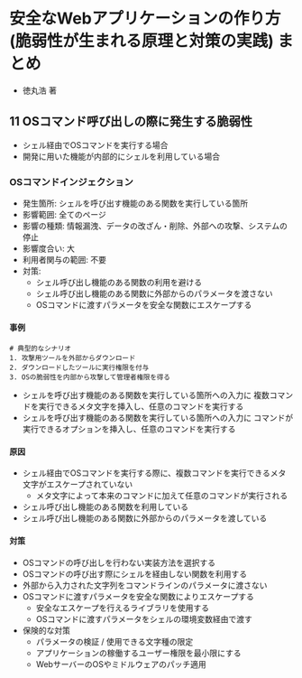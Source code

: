 # 安全なWebアプリケーションの作り方(脆弱性が生まれる原理と対策の実践) まとめ
- 徳丸浩 著

## 11 OSコマンド呼び出しの際に発生する脆弱性
- シェル経由でOSコマンドを実行する場合
- 開発に用いた機能が内部的にシェルを利用している場合

### OSコマンドインジェクション
- 発生箇所: シェルを呼び出す機能のある関数を実行している箇所
- 影響範囲: 全てのページ
- 影響の種類: 情報漏洩、データの改ざん・削除、外部への攻撃、システムの停止
- 影響度合い: 大
- 利用者関与の範囲: 不要
- 対策:
  - シェル呼び出し機能のある関数の利用を避ける
  - シェル呼び出し機能のある関数に外部からのパラメータを渡さない
  - OSコマンドに渡すパラメータを安全な関数にエスケープする

#### 事例
```
# 典型的なシナリオ
1. 攻撃用ツールを外部からダウンロード
2. ダウンロードしたツールに実行権限を付与
3. OSの脆弱性を内部から攻撃して管理者権限を得る
```
- シェルを呼び出す機能のある関数を実行している箇所への入力に
  複数コマンドを実行できるメタ文字を挿入し、任意のコマンドを実行する
- シェルを呼び出す機能のある関数を実行している箇所への入力に
  コマンドが実行できるオプションを挿入し、任意のコマンドを実行する

#### 原因
- シェル経由でOSコマンドを実行する際に、複数コマンドを実行できるメタ文字がエスケープされていない
  - メタ文字によって本来のコマンドに加えて任意のコマンドが実行される
- シェル呼び出し機能のある関数を利用している
- シェル呼び出し機能のある関数に外部からのパラメータを渡している

#### 対策
- OSコマンドの呼び出しを行わない実装方法を選択する
- OSコマンドの呼び出す際にシェルを経由しない関数を利用する
- 外部から入力された文字列をコマンドラインのパラメータに渡さない
- OSコマンドに渡すパラメータを安全な関数によりエスケープする
  - 安全なエスケープを行えるライブラリを使用する
  - OSコマンドに渡すパラメータをシェルの環境変数経由で渡す
- 保険的な対策
  - パラメータの検証 / 使用できる文字種の限定
  - アプリケーションの稼働するユーザー権限を最小限にする
  - WebサーバーのOSやミドルウェアのパッチ適用
